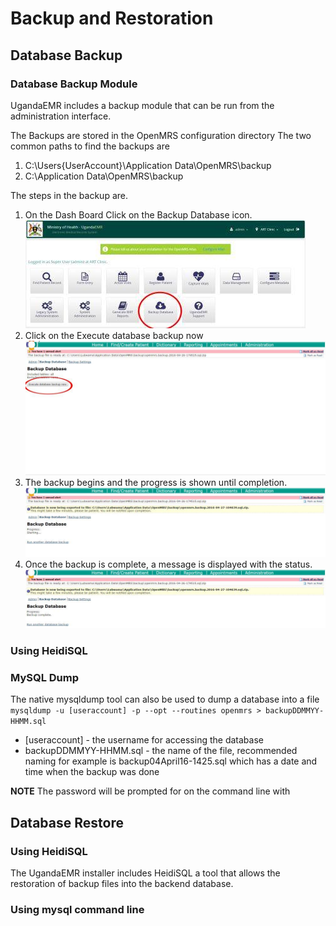 # Backup and Restoration 
## Database Backup
### Database Backup Module 
UgandaEMR includes a backup module that can be run from the administration interface. 

The Backups are stored in the OpenMRS configuration directory
The two common paths to find the backups are
1. C:\Users\{UserAccount}\Application Data\OpenMRS\backup
2. C:\Application Data\OpenMRS\backup

The steps in the backup are.
1. On the Dash Board Click on the Backup Database icon.
![Dash Board backup button](images/backup/backup1.0.jpg)
2. Click on the Execute database backup now
![](images/backup/backup2.jpg)
3. The backup begins and the progress is shown until completion.
![Backup in progress](images/backup/backup3.jpg)
4. Once the backup is complete, a message is displayed with the status.
![Backup complete](images/backup/backup4.jpg)
### Using HeidiSQL

### MySQL Dump
The native mysqldump tool can also be used to dump a database into a file 
`mysqldump -u [useraccount] -p --opt --routines openmrs > backupDDMMYY-HHMM.sql`
* [useraccount] - the username for accessing the database
* backupDDMMYY-HHMM.sql - the name of the file, recommended naming for example is backup04April16-1425.sql which has a date and time when the backup was done

**NOTE** The password will be prompted for on the command line with 

## Database Restore 
### Using HeidiSQL 
The UgandaEMR installer includes HeidiSQL a tool that allows the restoration of backup files into the backend database. 
### Using mysql command line 